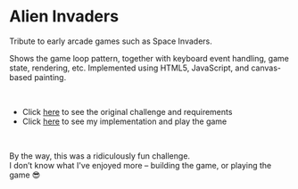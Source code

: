# Alien Invaders

Tribute to early arcade games such as Space Invaders.

Shows the game loop pattern, together with keyboard event handling, game state, rendering, etc. Implemented using HTML5, JavaScript, and canvas-based painting.

<br>

- Click [here](https://claudiu-codreanu.github.io/alien-invaders/challenge.html) to see the original challenge and requirements
- Click [here](https://claudiu-codreanu.github.io/alien-invaders/game.html) to see my implementation and play the game

<br>

By the way, this was a ridiculously fun challenge.  
I don’t know what I've enjoyed more – building the game, or playing the game 😎